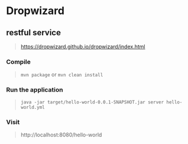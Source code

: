 # Dropwizard

## restful service

> https://dropwizard.github.io/dropwizard/index.html

### Compile

> `mvn package` or `mvn clean install`

### Run the application

> `java -jar target/hello-world-0.0.1-SNAPSHOT.jar server hello-world.yml`

### Visit

> http://localhost:8080/hello-world
